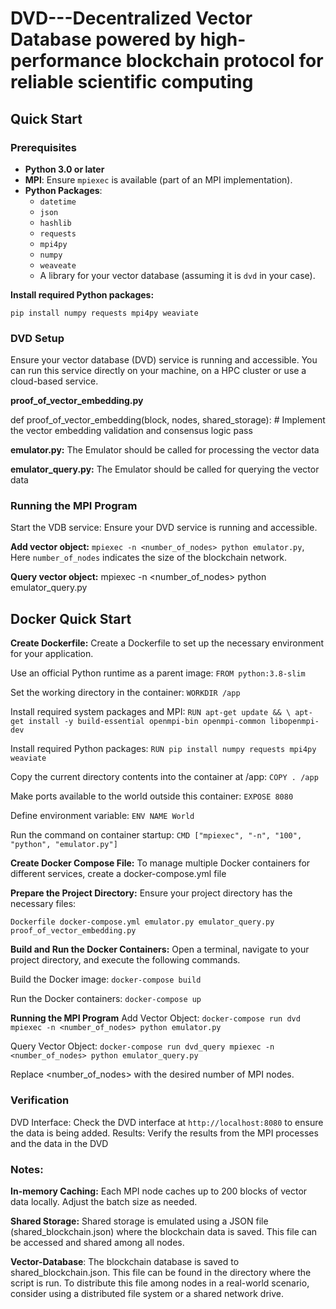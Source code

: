# DVD---Decentralized Vector Database powered by high-performance blockchain protocol for reliable scientific computing
## Quick Start

### Prerequisites

- **Python 3.0 or later**
- **MPI**: Ensure `mpiexec` is available (part of an MPI implementation).
- **Python Packages**:
  - `datetime`
  - `json`
  - `hashlib`
  - `requests`
  - `mpi4py`
  - `numpy`
  - `weaveate`
  - A library for your vector database (assuming it is `dvd` in your case).

**Install required Python packages:**

`pip install numpy requests mpi4py weaviate`

### DVD Setup
Ensure your vector database (DVD) service is running and accessible. You can run this service directly on your machine, on a HPC cluster or use a cloud-based service.


**proof_of_vector_embedding.py**

def proof_of_vector_embedding(block, nodes, shared_storage):
    # Implement the vector embedding validation and consensus logic
    pass

**emulator.py:** The Emulator should be called for processing the vector data

**emulator_query.py:** The Emulator should be called for querying the vector data

### Running the MPI Program
Start the VDB service: Ensure your DVD service is running and accessible.

**Add vector object:** `mpiexec -n <number_of_nodes> python emulator.py`, Here `number_of_nodes` indicates the size of the blockchain network.

**Query vector object:** mpiexec -n <number_of_nodes> python emulator_query.py

## Docker Quick Start
**Create Dockerfile:**
Create a Dockerfile to set up the necessary environment for your application.

Use an official Python runtime as a parent image: `FROM python:3.8-slim`

Set the working directory in the container: `WORKDIR /app`

Install required system packages and MPI:  `RUN apt-get update && \
    apt-get install -y build-essential openmpi-bin openmpi-common libopenmpi-dev`

Install required Python packages:  `RUN pip install numpy requests mpi4py weaviate`

Copy the current directory contents into the container at /app:  `COPY . /app`

Make ports available to the world outside this container:  `EXPOSE 8080`

Define environment variable:  `ENV NAME World`

Run the command on container startup:  `CMD ["mpiexec", "-n", "100", "python", "emulator.py"]`

**Create Docker Compose File:**
To manage multiple Docker containers for different services, create a docker-compose.yml file

**Prepare the Project Directory:**
Ensure your project directory has the necessary files:

`Dockerfile
docker-compose.yml
emulator.py
emulator_query.py
proof_of_vector_embedding.py`


**Build and Run the Docker Containers:**
Open a terminal, navigate to your project directory, and execute the following commands.

Build the Docker image: `docker-compose build`

Run the Docker containers: `docker-compose up`

**Running the MPI Program**
Add Vector Object:  `docker-compose run dvd mpiexec -n <number_of_nodes> python emulator.py`

Query Vector Object: `docker-compose run dvd_query mpiexec -n <number_of_nodes> python emulator_query.py`

Replace <number_of_nodes> with the desired number of MPI nodes.

### Verification
DVD Interface: Check the DVD interface at `http://localhost:8080` to ensure the data is being added.
Results: Verify the results from the MPI processes and the data in the DVD

### Notes:
**In-memory Caching:** Each MPI node caches up to 200 blocks of vector data locally. Adjust the batch size as needed.

**Shared Storage:** Shared storage is emulated using a JSON file (shared_blockchain.json) where the blockchain data is saved. This file can be accessed and shared among all nodes.

**Vector-Database**: The blockchain database is saved to shared_blockchain.json. This file can be found in the directory where the script is run. To distribute this file among nodes in a real-world scenario, consider using a distributed file system or a shared network drive.
